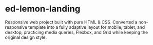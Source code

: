 # ed-lemon-landing
Responsive web project built with pure HTML &amp; CSS. Converted a non-responsive template into a fully adaptive layout for mobile, tablet, and desktop, practicing media queries, Flexbox, and Grid while keeping the original design style.
